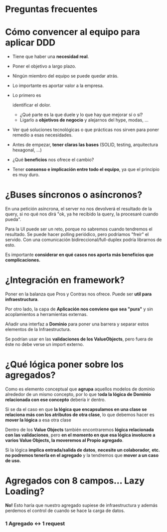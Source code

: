 # Preguntas frecuentes

# Cómo convencer al equipo para aplicar DDD

- Tiene que haber una **necesidad real**.

- Poner el objetivo a largo plazo.

- Ningún miembro del equipo se puede quedar atrás.

- Lo importante es aportar valor a la empresa.

- Lo primero es 

  identificar el dolor.

  - ¿Qué parte es la que duele y lo que hay que mejorar sí o sí?
  - Ligarlo a **objetivos de negocio** y alejarnos del hype, modas, ...

- Ver qué soluciones tecnológicas o que prácticas nos sirven para poner remedio a esas necesidades.

- Antes de empezar, **tener claras las bases** (SOLID, testing, arquitectura hexagonal, ...)

- ¿Qué **beneficios** nos ofrece el cambio?

- Tener **consenso e implicación entre todo el equipo**, ya que el principio es muy duro.

# ¿Buses síncronos o asíncronos?

En una petición asíncrona, el server no nos devolverá el resultado de la query, si no qué nos dirá "ok, ya he recibido la query, la procesaré cuando pueda".

Para la UI puede ser un reto, porque no sabremos cuando tendremos el resultado. Se puede hacer polling periódico, pero podríamos "freír" el servido. Con una comunicación bidireccional/full-duplex podría librarnos de esto.

Es importante **considerar en qué casos nos aporta más beneficios que complicaciones.**

# ¿Integración en framework?

Poner en la balanza que Pros y Contras nos ofrece. Puede ser **util para** **infraestructura**.

Por otro lado, la capa de **Aplicación nos conviene que sea "pura"** y sin acoplamientos a herramientas externas.

Añadir una interfaz a **Dominio** para poner una barrera y separar estos elementos de la Infraestructura.

Se podrían usar en las **validaciones de los ValueObjects**, pero fuera de éste no debe verse un import externo.

# ¿Qué lógica poner sobre los agregados?

Como es elemento conceptual que **agrupa** aquellos modelos de dominio alrededor de un mismo concepto, por lo que t**oda la lógica de Dominio relacionada con ese concepto** debería ir dentro.

Si se da el caso en que **la lógica que encapsulamos en una clase se relaciona más con los atributos de otra clase**, lo que debemos hacer es **mover la lógica** a esa otra clase

Dentro de los **Value Objects** también encontraremos **lógica relacionada con las validaciones**, pero **en el momento en que esa lógica involucre a varios Value Objects, la moveremos al Propio agregado**.

Si la lógica **implica entrada/salida de datos**, **necesite un colaborador,** **etc.** **no podremos tenerla en el agregado** y la tendremos que **mover a un caso de uso.**

# Agregados con 8 campos… Lazy Loading?

**No!** Esto haría que nuestro agregado supiese de infraestructura y además perdemos el control de cuando se hace la carga de datos.

### 1 Agregado ↔ 1 request